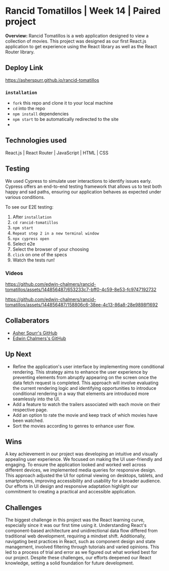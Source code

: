 # Rancid Tomatillos | Week 14 | Paired project
**Overview:**
Rancid Tomatillos is a web application designed to view a collection of movies. This project was designed as our first React.js application to get experience using the React library as well as the React Router library.

## Deploy Link
https://asherspurr.github.io/rancid-tomatillos

### `installation`
- `fork` this repo and clone it to your local machine
- `cd` into the repo
- `npm install` dependencies
- `npm start` to be automatically redirected to the site
- 
## Technologies used
React.js | React Router | JavaScript | HTML | CSS

## Testing
We used Cypress to simulate user interactions to identify issues early. Cypress offers an end-to-end testing framework that allows us to test both happy and sad paths, ensuring our application behaves as expected under various conditions. 

To see our E2E testing:
1. After `installation`
2. `cd rancid-tomatillos`
3. `npm start`
4. `Repeat step 2 in a new terminal window`
5. `npx cypress open`
6. Select e2e
7. Select the browser of your choosing
8. `click` on one of the specs
9. Watch the tests run!

### Videos
https://github.com/edwin-chalmers/rancid-tomatillos/assets/144856487/653233c7-bff0-4c59-8e53-fc9747192732

https://github.com/edwin-chalmers/rancid-tomatillos/assets/144856487/158806c6-38ee-4c13-86a8-28e9898f1692

## Collaberators 
- [Asher Spurr's GitHub](https://github.com/AsherSpurr)
- [Edwin Chalmers's GitHub](https://github.com/edwin-chalmers)

## Up Next 
- Refine the application's user interface by implementing more conditional rendering. This strategy aims to enhance the user experience by preventing elements from abruptly appearing on the screen once the data fetch request is completed. This approach will involve evaluating the current rendering logic and identifying opportunities to introduce conditional rendering in a way that elements are introduced more seamlessly into the UI.
- Add a feature to watch the trailers associated with each movie on their respective page.
- Add an option to rate the movie and keep track of which movies have been watched.
- Sort the movies according to genres to enhance user flow.
  
## Wins
A key achievement in our project was developing an intuitive and visually appealing user experience. We focused on making the UI user-friendly and engaging. To ensure the application looked and worked well across different devices, we implemented media queries for responsive design. This approach adjusted the UI for optimal viewing on desktops, tablets, and smartphones, improving accessibility and usability for a broader audience. Our efforts in UI design and responsive adaptation highlight our commitment to creating a practical and accessible application.

## Challenges
The biggest challenge in this project was the React learning curve, especially since it was our first time using it. Understanding React's component-based architecture and unidirectional data flow differed from traditional web development, requiring a mindset shift. Additionally, navigating best practices in React, such as component design and state management, involved filtering through tutorials and varied opinions. This led to a process of trial and error as we figured out what worked best for our project. Despite these challenges, our efforts deepened our React knowledge, setting a solid foundation for future development.


